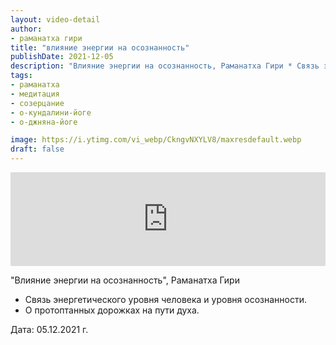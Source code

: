 ```yaml
---
layout: video-detail
author:
- раманатха гири
title: "влияние энергии на осознанность"
publishDate: 2021-12-05
description: "Влияние энергии на осознанность, Раманатха Гири * Связь энергетического уровня человека и уровня осознанности. * О протоптанных дорожках на пути духа.   Дата  05.12.2021 г."
tags: 
- раманатха
- медитация
- созерцание
- о-кундалини-йоге
- о-джняна-йоге

image: https://i.ytimg.com/vi_webp/CkngvNXYLV8/maxresdefault.webp
draft: false
---
```


<iframe width="100%" src="https://www.youtube.com/embed/CkngvNXYLV8" frameborder="0" allowfullscreen=""></iframe> 

 "Влияние энергии на осознанность", Раманатха Гири

* Связь энергетического уровня человека и уровня осознанности.
* О протоптанных дорожках на пути духа.

  
 Дата: 05.12.2021 г.

  

 